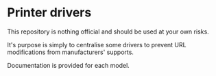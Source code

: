 # Printer drivers

This repository is nothing official and should be used at your own risks.

It's purpose is simply to centralise some drivers to prevent URL modifications from manufacturers' supports.

Documentation is provided for each model.